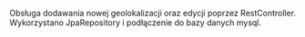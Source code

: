 Obsługa dodawania nowej geolokalizacji oraz edycji poprzez RestController.
Wykorzystano JpaRepository i podłączenie do bazy danych mysql.